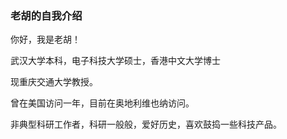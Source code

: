 ### 老胡的自我介绍

你好，我是老胡！



武汉大学本科，电子科技大学硕士，香港中文大学博士



现重庆交通大学教授。



曾在美国访问一年，目前在奥地利维也纳访问。



非典型科研工作者，科研一般般，爱好历史，喜欢鼓捣一些科技产品。